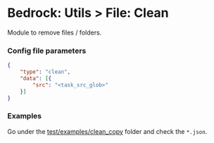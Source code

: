 # Bedrock: Utils > File: Clean

Module to remove files / folders.

### Config file parameters
```json
{
    "type": "clean",
    "data": [{
        "src": "<task_src_glob>"
    }]    
}
```

### Examples
Go under the [test/examples/clean_copy](test/examples/clean_copy) folder and check the `*.json`.
